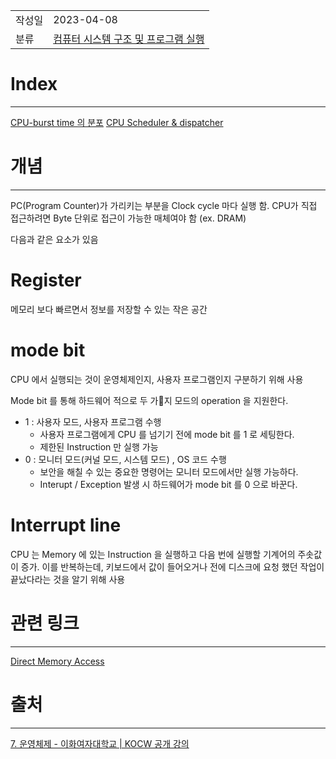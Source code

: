 |             |                     |
|:------------|:--------------------|
| 작성일         | 2023-04-08 |
|   분류        |       [컴퓨터 시스템 구조 및 프로그램 실행](%EC%BB%B4%ED%93%A8%ED%84%B0%20%EC%8B%9C%EC%8A%A4%ED%85%9C%20%EA%B5%AC%EC%A1%B0%20%EB%B0%8F%20%ED%94%84%EB%A1%9C%EA%B7%B8%EB%9E%A8%20%EC%8B%A4%ED%96%89.md)              |

# Index
---
[CPU-burst time 의 분포](CPU-burst%20time%20%EC%9D%98%20%EB%B6%84%ED%8F%AC.md)
[CPU Scheduler & dispatcher](CPU%20Scheduler%20&%20dispatcher.md)

# 개념
---
PC(Program Counter)가 가리키는 부분을 Clock cycle 마다 실행 함.
CPU가 직접 접근하려면 Byte 단위로 접근이 가능한 매체여야 함 (ex. DRAM)

다음과 같은 요소가 있음
# Register
메모리 보다 빠르면서 정보를 저장할 수 있는 작은 공간
# mode bit
CPU 에서 실행되는 것이 운영체제인지, 사용자 프로그램인지 구분하기 위해 사용

Mode bit 를 통해 하드웨어 적으로 두 가지 모드의 operation 을 지원한다.
- 1 : 사용자 모드, 사용자 프로그램 수행
	- 사용자 프로그램에게 CPU 를 넘기기 전에 mode bit 를 1 로 세팅한다.
	- 제한된 Instruction 만 실행 가능
- 0 : 모니터 모드(커널 모드, 시스템 모드) , OS 코드 수행
	- 보안을 해칠 수 있는 중요한 명령어는 모니터 모드에서만 실행 가능하다.
	- Interupt / Exception 발생 시 하드웨어가 mode bit 를 0 으로 바꾼다.

# Interrupt line
CPU 는 Memory 에 있는 Instruction 을 실행하고 다음 번에 실행할 기계어의 주솟값이 증가. 이를 반복하는데, 키보드에서 값이 들어오거나 전에 디스크에 요청 했던 작업이 끝났다라는 것을 알기 위해 사용


# 관련 링크
---
[Direct Memory Access](Direct%20Memory%20Access.md)

# 출처
---
[7. 운영체제 - 이화여자대학교 | KOCW 공개 강의](http://www.kocw.net/home/search/kemView.do?kemId=1046323)